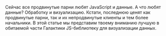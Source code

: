 Сейчас все продвинутые парни любят JavaScript и данные. А что любят данные? Обработку и визуализацию. Кстати, последнюю ценят как продвинутые парни, так и их непродвинутые клиенты и тем более начальники. В этой статье мы представим твоему вниманию лучшую в обитаемой части Галактики JS-библиотеку для визуализации данных.